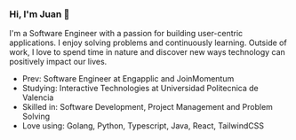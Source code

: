 ### Hi, I'm Juan 👋
I'm a Software Engineer with a passion for building user-centric applications. I enjoy solving problems and continuously learning. Outside of work, I love to spend time in nature and discover new ways technology can positively impact our lives.
- Prev: Software Engineer at Engapplic and JoinMomentum
- Studying: Interactive Technologies at Universidad Politecnica de Valencia
- Skilled in: Software Development, Project Management and Problem Solving
- Love using: Golang, Python, Typescript, Java, React, TailwindCSS

